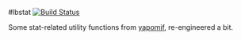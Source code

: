 #lbstat [![Build Status](https://travis-ci.org/lbraglia/lbstat.svg)](https://travis-ci.org/lbraglia/lbstat)

Some stat-related utility functions from
[yapomif](http://github.com/lbraglia/yapomif), re-engineered a bit.
